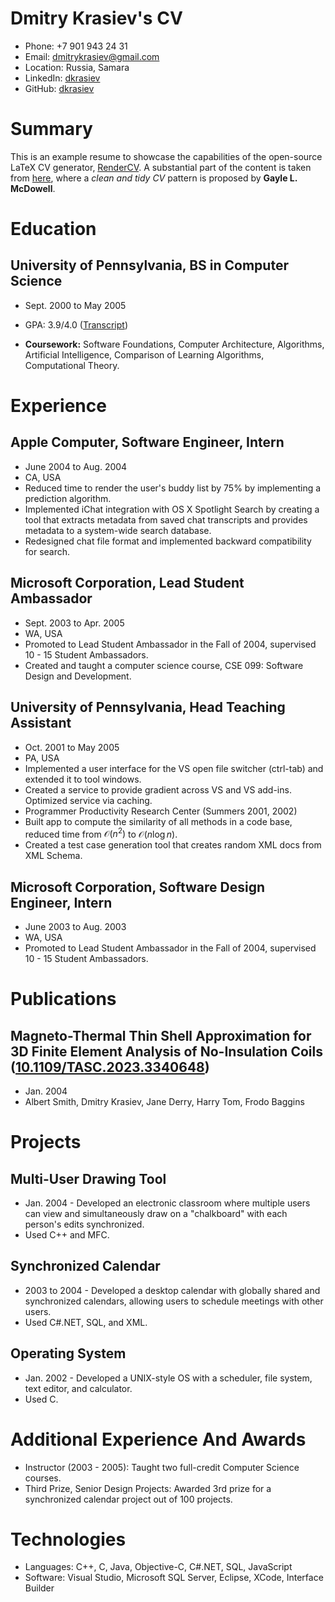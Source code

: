# Dmitry Krasiev's CV

- Phone: +7 901 943 24 31
- Email: [dmitrykrasiev@gmail.com](mailto:dmitrykrasiev@gmail.com)
- Location: Russia, Samara
- LinkedIn: [dkrasiev](https://linkedin.com/in/dkrasiev)
- GitHub: [dkrasiev](https://github.com/dkrasiev)


# Summary

This is an example resume to showcase the capabilities of the open-source LaTeX CV generator, [RenderCV](https://github.com/sinaatalay/rendercv). A substantial part of the content is taken from [here](https://www.careercup.com/resume), where a *clean and tidy CV* pattern is proposed by **Gayle L. McDowell**.

# Education

## University of Pennsylvania, BS in Computer Science

- Sept. 2000 to May 2005 

- GPA: 3.9/4.0 ([Transcript](https://example.com))
- **Coursework:** Software Foundations, Computer Architecture, Algorithms, Artificial Intelligence, Comparison of Learning Algorithms, Computational Theory.

# Experience

## Apple Computer, Software Engineer, Intern

- June 2004 to Aug. 2004 
- CA, USA 
- Reduced time to render the user's buddy list by 75% by implementing a prediction algorithm.
- Implemented iChat integration with OS X Spotlight Search by creating a tool that extracts metadata from saved chat transcripts and provides metadata to a system-wide search database.
- Redesigned chat file format and implemented backward compatibility for search.

## Microsoft Corporation, Lead Student Ambassador

- Sept. 2003 to Apr. 2005 
- WA, USA 
- Promoted to Lead Student Ambassador in the Fall of 2004, supervised 10 - 15 Student Ambassadors.
- Created and taught a computer science course, CSE 099: Software Design and Development.

## University of Pennsylvania, Head Teaching Assistant

- Oct. 2001 to May 2005 
- PA, USA 
- Implemented a user interface for the VS open file switcher (ctrl-tab) and extended it to tool windows.
- Created a service to provide gradient across VS and VS add-ins. Optimized service via caching.
- Programmer Productivity Research Center (Summers 2001, 2002)
- Built app to compute the similarity of all methods in a code base, reduced time from $\mathcal{O}(n^2)$ to $\mathcal{O}(n \log n)$. 
- Created a test case generation tool that creates random XML docs from XML Schema.

## Microsoft Corporation, Software Design Engineer, Intern

- June 2003 to Aug. 2003 
- WA, USA 
- Promoted to Lead Student Ambassador in the Fall of 2004, supervised 10 - 15 Student Ambassadors.

# Publications

## Magneto-Thermal Thin Shell Approximation for 3D Finite Element Analysis of No-Insulation Coils ([10.1109/TASC.2023.3340648](https://doi.org/10.1109/TASC.2023.3340648))
- Jan. 2004
- Albert Smith, Dmitry Krasiev, Jane Derry, Harry Tom, Frodo Baggins

# Projects

## Multi-User Drawing Tool

- Jan. 2004 - Developed an electronic classroom where multiple users can view and simultaneously draw on a "chalkboard" with each person's edits synchronized.
- Used C++ and MFC.

## Synchronized Calendar

- 2003 to 2004 - Developed a desktop calendar with globally shared and synchronized calendars, allowing users to schedule meetings with other users.
- Used C#.NET, SQL, and XML.

## Operating System

- Jan. 2002 - Developed a UNIX-style OS with a scheduler, file system, text editor, and calculator.
- Used C.

# Additional Experience And Awards

- Instructor (2003 - 2005): Taught two full-credit Computer Science courses.
- Third Prize, Senior Design Projects: Awarded 3rd prize for a synchronized calendar project out of 100 projects.
# Technologies

- Languages: C++, C, Java, Objective-C, C#.NET, SQL, JavaScript
- Software: Visual Studio, Microsoft SQL Server, Eclipse, XCode, Interface Builder
